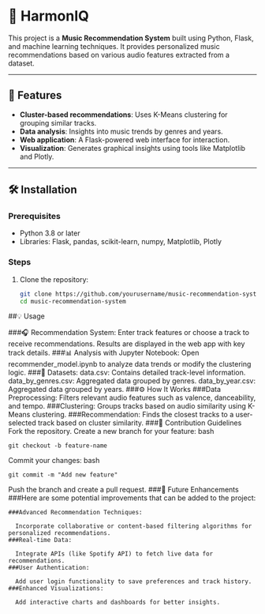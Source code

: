 # 🎵 HarmonIQ

This project is a **Music Recommendation System** built using Python, Flask, and machine learning techniques. It provides personalized music recommendations based on various audio features extracted from a dataset.

---

## 🚀 Features
- **Cluster-based recommendations**: Uses K-Means clustering for grouping similar tracks.
- **Data analysis**: Insights into music trends by genres and years.
- **Web application**: A Flask-powered web interface for interaction.
- **Visualization**: Generates graphical insights using tools like Matplotlib and Plotly.

---

## 🛠️ Installation

### Prerequisites
- Python 3.8 or later
- Libraries: Flask, pandas, scikit-learn, numpy, Matplotlib, Plotly

### Steps
1. Clone the repository:
   ```bash
   git clone https://github.com/yourusername/music-recommendation-system.git
   cd music-recommendation-system
##💡 Usage


###🎧 Recommendation System:
  Enter track features or choose a track to receive recommendations.
  Results are displayed in the web app with key track details.
###📊 Analysis with Jupyter Notebook:
  Open recommender_model.ipynb to analyze data trends or modify the clustering logic.
###📂 Datasets:
  data.csv: Contains detailed track-level information.
  data_by_genres.csv: Aggregated data grouped by genres.
  data_by_year.csv: Aggregated data grouped by years.
###⚙️ How It Works
  ###Data Preprocessing:
    Filters relevant audio features such as valence, danceability, and tempo.
  ###Clustering:
    Groups tracks based on audio similarity using K-Means clustering.
  ###Recommendation:
    Finds the closest tracks to a user-selected track based on cluster similarity.
###🤝 Contribution Guidelines
  Fork the repository.
  Create a new branch for your feature:
    bash
      
    git checkout -b feature-name
  Commit your changes:
    bash

    git commit -m "Add new feature"
  Push the branch and create a pull request.
###🔮 Future Enhancements
  ###Here are some potential improvements that can be added to the project:

    ###Advanced Recommendation Techniques:

      Incorporate collaborative or content-based filtering algorithms for personalized recommendations.
    ###Real-time Data:

      Integrate APIs (like Spotify API) to fetch live data for recommendations.
    ###User Authentication:

      Add user login functionality to save preferences and track history.
    ###Enhanced Visualizations:

      Add interactive charts and dashboards for better insights.
